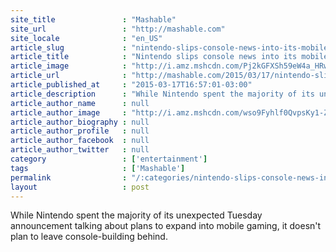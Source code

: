 ```yaml
---
site_title               : "Mashable"
site_url                 : "http://mashable.com"
site_locale              : "en_US"
article_slug             : "nintendo-slips-console-news-into-its-mobile-announcement-codenamed-nx"
article_title            : "Nintendo slips console news into its mobile announcement, codenamed NX"
article_image            : "http://i.amz.mshcdn.com/Pj2kGFXSh59eW4a_HRwHk9hSGaM=/1200x627/2015%2F03%2F17%2F79%2Fnintendohea.fd6c2.jpg"
article_url              : "http://mashable.com/2015/03/17/nintendo-slides-new-console-news-into-its-mobile-announcement-codenamed-nx/"
article_published_at     : "2015-03-17T16:57:01-03:00"
article_description      : "While Nintendo spent the majority of its unexpected Tuesday announcement talking about plans to expand into mobile gaming, it doesn't plan to leave console-building behind."
article_author_name      : null
article_author_image     : "http://i.amz.mshcdn.com/wso9Fyhlf0QvpsKy1-Zn3puYGdo=/90x90/2016%2F06%2F29%2Fc7%2F201506160cHeadshot_20.1bc90.4faf5.jpg"
article_author_biography : null
article_author_profile   : null
article_author_facebook  : null
article_author_twitter   : null
category                 : ['entertainment']
tags                     : ['Mashable']
permalink                : "/:categories/nintendo-slips-console-news-into-its-mobile-announcement-codenamed-nx/"
layout                   : post
---
```


While Nintendo spent the majority of its unexpected Tuesday announcement talking about plans to expand into mobile gaming, it doesn't plan to leave console-building behind.
